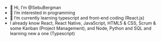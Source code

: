 - 👋 Hi, I’m @SebuBergman
- 👀 I’m interested in programming
- 🌱 I’m currently learning typescript and front-end coding (React.js)
- I already know React, React Native, JavaScript, HTML5 & CSS, Scrum & some Kanban (Project Management), and Node, Python and SQL and learning new a one (Typescript)

<!---
SebuBergman/SebuBergman is a ✨ special ✨ repository because its `README.md` (this file) appears on your GitHub profile.
You can click the Preview link to take a look at your changes.
--->

